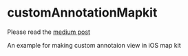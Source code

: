 # customAnnotationMapkit

Please read the [medium post](https://medium.com/@vinbhai4u/my-fight-with-map-kit-ios-b1cda85c5ac4#.uh7zw7uzv)

An example for making custom annotaion view in iOS map kit
